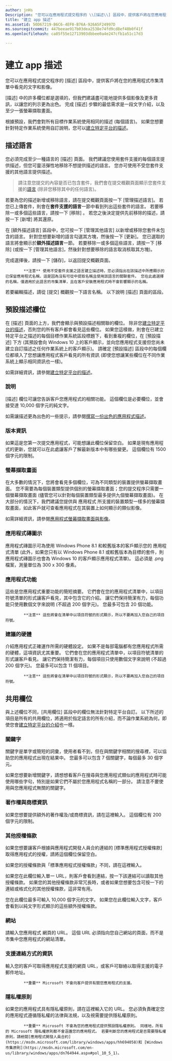 ```yaml
---
author: jnHs
Description: "您可以在應用程式提交程序的 \\[描述\\] 區段中，提供客戶將在您應用程式市集清單中看見的文字和影像。"
title: "建立 app 描述"
ms.assetid: 50D67219-B6C6-4EF0-B76A-926A5F24997D
ms.sourcegitcommit: 447beeae917b03dea2538e74fd9cd8ef48b0f41f
ms.openlocfilehash: ca85f55e12713903dbbee0a4e247cfb1a51c17d3

---
```


# 建立 app 描述


您可以在應用程式提交程序的 \[描述\] 區段中，提供客戶將在您的應用程式市集清單中看見的文字和影像。

\[描述\] 中的許多欄位都是選填的，但我們建議盡可能地提供多個影像及更多資訊，以讓您的列示更為出色。 完成 \[描述\] 步驟的最低需求是一段文字介紹，以及至少一張螢幕擷取畫面。

根據預設，我們會對所有目標作業系統使用相同的描述 (每個語言)。 如果您想要針對特定作業系統使用自訂說明，您可以[建立特定平台的描述](create-platform-specific-descriptions.md)。

## 描述語言

您必須完成至少一種語言的 \[描述\] 頁面。 我們建議您使用套件支援的每個語言提供描述，但您可靈活彈性地移除不想提供描述的語言。 您亦可使用不受您套件支援的其他語言提供描述。

> 請注意您提交的內容是否已包含套件，我們會在提交概觀頁面顯示您套件支援的[語言](supported-languages.md) (除非您移除其中的任何語言)。

若要為您的描述新增或移除語言，請在提交概觀頁面按一下 \[管理描述語言\]。 若您已上傳套件，則會在**套件支援的語言**一節中看到列出這些套件的語言。 若要移除一或多個這些語言，請按一下 \[移除\] 。 若您之後決定提供先前移除的描述，請按一下 \[新增\] 將其還原。

在 \[額外描述語言\] 區段中，您可按一下 \[管理其他語言\] 以新增或移除您套件未包含的語言。 針對您想要新增的語言勾選其方塊，然後按一下 \[更新\]。 您已選取的語言將會顯示於**額外描述語言**一節。 若要移除一或多個這些語言，請按一下 \[移除\] (或按一下 \[管理其他語言\]，然後針對想要移除的語言取消核取其方塊)。

完成選擇後，請按一下 \[儲存\]，以返回提交概觀頁面。

> 
            **注意** 使用不受套件支援之語言建立描述時，您必須指出在該描述中所應顯示的已保留應用程式名稱，這是因為沒有可從中提取名稱且使用該語言的關聯套件。 您在此處選擇的名稱，僅適用於此語言的市集清單，且在客戶安裝應用程式時不會影響顯示的名稱。

若要編輯描述，請從 \[提交\] 概觀按一下語言名稱。 以下說明 \[描述\] 頁面的區段。

## 預設描述欄位


在 \[描述\] 頁面的上方，我們會顯示與預設描述相關聯的欄位。 除非您[建立特定平台的描述](create-platform-specific-descriptions.md)，否則您的所有客戶都會看見這些欄位。 如果您這樣做，則會在已建立特定平台之描述的每個目標作業系統區段標題下，看到重複的欄位，在 \[預設描述\] 下方 (其預設會向 Windows 10 上的客戶顯示，並向您應用程式支援但您尚未建立自訂描述之任何作業系統上的客戶顯示)。 請確定 \[預設描述\] 區段中的每個欄位都填入了您想讓應用程式客戶看見的所有資訊 (即使您想讓某些欄位在不同作業系統上顯示相同資訊也一樣)。

如需詳細資訊，請參閱[建立特定平台的描述](create-platform-specific-descriptions.md)。

### 說明

\[描述\] 欄位可讓您告訴客戶您應用程式的相關功能。 這個欄位是必要欄位，並會接受達 10,000 個字元的純文字。

如需讓描述更為出色的一些提示，請參閱[撰寫一份出色的應用程式描述](write-a-great-app-description.md)。

### 版本資訊

如果這是您第一次提交應用程式，可能想讓此欄位保留空白。 如果是現有應用程式的更新，您就可以在此處讓客戶了解最新版本中有哪些變更。 這個欄位有 1500 個字元的限制。

### 螢幕擷取畫面

在大多數的情況下，您將會看見多個欄位，可為不同類型的裝置提供螢幕擷取畫面。 您不需要為每個裝置類型提供個別的螢幕擷取畫面；您的提交程序只需要一個螢幕擷取畫面 (儘管您可以針對每個裝置類型最多提供九個螢幕擷取畫面)。 在大部分的情況下，我們建議您提供與 應用程式 所支援的裝置類型一樣多的螢幕擷取畫面，如此客戶就可查看應用程式在其裝置上如何顯示的類似影像。

如需詳細資訊，請參閱[應用程式螢幕擷取畫面與影像](app-screenshots-and-images.md)。

### 應用程式磚圖示

應用程式磚圖示可為使用 Windows Phone 8.1 和較舊版本的客戶顯示您的 應用程式清單 (此外，如果您只有以 Windows Phone 8.1 或較舊版本為目標的套件，則 應用程式磚圖示也會為 Windows 10 的客戶顯示應用程式清單)。 這必須是 .png 檔案，測量單位為 300 x 300 像素。

### 應用程式功能

這些是您應用程式重要功能的簡短摘要。 它們會在您的應用程式清單中，以項目符號清單的形式讓客戶看見，其中包含它的介紹。 讓它們保持簡潔有力，每個功能只使用數個文字來說明 (不超過 200 個字元)。 您最多可包含 20 個功能。


            **注意** 這些將會在清單中以項目符號的形式顯示，所以不要再加入您自己的項目符號。

 

### 建議的硬體

介紹應用程式正確運作所需的硬體設定。 如果不是每部電腦都有您應用程式所需的硬體，這項資訊尤其重要。 它們會在您的應用程式清單中，以項目符號清單的形式讓客戶看見。 讓它們保持簡潔有力，每個項目只使用數個文字來說明 (不超過 200 個字元)。 您最多可以包含 11 個項目。


            **注意** 這些將會在清單中以項目符號的形式顯示，所以不要再加入您自己的項目符號。

 

## 共用欄位


與上述欄位不同，\[共用欄位\] 區段中的欄位無法針對特定平台自訂。 以下所述的項目是所有的共用欄位，將適用於指定語言的所有介紹，而不論作業系統為何，即使您會[建立特定平台的介紹](create-platform-specific-descriptions.md)也一樣。

### 關鍵字

關鍵字是單字或簡短的詞彙，使用者看不到，但在與關鍵字相關的搜尋裡，可以協助您的應用程式出現在結果中。 您最多可以包含 7 個關鍵字，每個最多 30 個字元。

如果您想要新增關鍵字，請想想看客戶在搜尋與您應用程式類似的應用程式時可能使用哪些字句，特別是如果它們不屬於您應用程式名稱的一部分。 請注意不要使用與您應用程式無關的關鍵字。

### 著作權與商標資訊

如果您想要提供額外的著作權及/或商標資訊，請在這裡輸入。 這個欄位有 200 個字元的限制。

### 其他授權條款

如果您想要讓客戶根據與應用程式開發人員合約連結的 \[標準應用程式授權條款\] 取得應用程式的授權，請將這個欄位保留空白。

如果您的授權條款與「標準應用程式授權條款」不同，請在這裡輸入。

如果您在此欄位輸入單一 URL，則客戶會看到連結，按一下該連結可以讀取其他授權條款。 如果您的其他授權條款非常冗長時，或者如果您想要包含可按一下的連結或格式化的其他授權條款，這非常有用。

您在此欄位最多可輸入 10,000 個字元的文字。 如果您在此欄位輸入文字，客戶會看到以純文字形式顯示的這些額外授權條款。

### 網站

請輸入您應用程式 網頁的 URL。 這個 URL 必須指向您自己網站的頁面，而不是市集中您應用程式的網站清單。

### 支援連絡方式的資訊

輸入您的客戶可取得應用程式支援的網頁 URL，或客戶可聯絡以取得支援的電子郵件地址。


            **重要** Microsoft 不會向客戶提供有關您應用程式的支援。

 

### 隱私權原則

如果您的應用程式具有隱私權原則，請在這裡輸入它的 URL。 您必須負責確定您的應用程式遵循隱私權的法律與法規，以及視需要提供隱私權原則。


            **重要** Microsoft 不會為您的應用程式提供預設隱私權原則。 同樣地，所有的 Microsoft 隱私權原則都不會涵蓋您的應用程式。 若要判斷您的應用程式是否需要隱私權原則，請檢閱[應用程式開發人員合約](https://msdn.microsoft.com/library/windows/apps/hh694058)和 [Windows 市集原則](https://msdn.microsoft.com/en-us/library/windows/apps/dn764944.aspx#pol_10_5_1)。



<!--HONumber=Jun16_HO5-->


